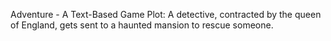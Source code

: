 Adventure - A Text-Based Game
Plot: A detective, contracted by the queen of England,
gets sent to a haunted mansion to rescue someone.

